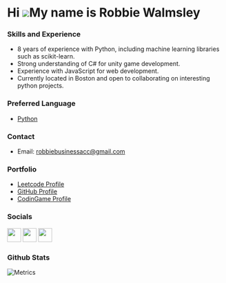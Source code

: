 Hi ![](https://user-images.githubusercontent.com/18350557/176309783-0785949b-9127-417c-8b55-ab5a4333674e.gif)My name is Robbie Walmsley
=======================================================================================================================================


### Skills and Experience

- 8 years of experience with Python, including machine learning libraries such as scikit-learn.
- Strong understanding of C# for unity game development.
- Experience with JavaScript for web development.
- Currently located in Boston and open to collaborating on interesting python projects.

### Preferred Language

- [Python](https://www.python.org/)

### Contact
- Email: robbiebusinessacc@gmail.com

### Portfolio
- [Leetcode Profile](http://leetcode.com/robbiebusinessacc/)
- [GitHub Profile](https://github.com/robbiebusinessacc)
- [CodinGame Profile](https://www.codingame.com/profile/5b6dfe82fb828f3c56b6d4105891f16c9364192)

### Socials

<p align="left"> <a href="https://www.github.com/robbiebusinessacc" target="_blank" rel="noreferrer"><img src="https://raw.githubusercontent.com/danielcranney/readme-generator/main/public/icons/socials/github.svg" width="32" height="32" /></a> <a href="https://www.stackoverflow.com/users/19543043/robert-walmsley" target="_blank" rel="noreferrer"><img src="https://raw.githubusercontent.com/danielcranney/readme-generator/main/public/icons/socials/stackoverflow.svg" width="32" height="32" /></a> <a href="https://www.twitter.com/robbieworkacc" target="_blank" rel="noreferrer"><img src="https://raw.githubusercontent.com/danielcranney/readme-generator/main/public/icons/socials/twitter.svg" width="32" height="32" /></a></p>

### Github Stats
<picture>
  <img src="https://metrics.lecoq.io/robbiebusinessacc?template=classic&lines=1&notable=1&achievements=1&leetcode=1&base=header%2C%20activity%2C%20community%2C%20repositories%2C%20metadata&base.indepth=false&base.hireable=false&base.skip=false&lines=false&lines.sections=base&lines.repositories.limit=4&lines.history.limit=1&achievements=false&achievements.threshold=B&achievements.secrets=true&achievements.display=detailed&achievements.limit=0&notable=false&notable.from=organization&notable.repositories=false&notable.indepth=false&notable.types=commit&notable.self=false&leetcode=false&leetcode.user=robbiebusinessacc&leetcode.sections=solved&leetcode.limit.skills=15&leetcode.limit.recent=4&config.timezone=America%2FNew_York" alt="Metrics">
</picture>

